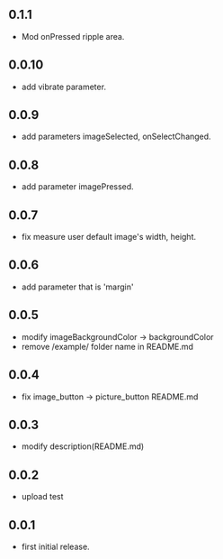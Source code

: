 ## 0.1.1
* Mod onPressed ripple area.

## 0.0.10
* add vibrate parameter.

## 0.0.9
* add parameters imageSelected, onSelectChanged.

## 0.0.8
* add parameter imagePressed.

## 0.0.7
* fix measure user default image's width, height. 

## 0.0.6
* add parameter that is 'margin'

## 0.0.5
* modify imageBackgroundColor → backgroundColor
* remove /example/ folder name in README.md

## 0.0.4
* fix image_button → picture_button README.md

## 0.0.3
* modify description(README.md)

## 0.0.2
* upload test

## 0.0.1
* first initial release.
